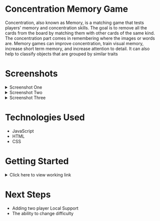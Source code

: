 # Concentration Memory Game
Concentration, also known as Memory, is a matching game that tests players' memory and concentration skills. 
The goal is to remove all the cards from the board by matching them with other cards of the same kind.
The concentration part comes in remembering where the images or words are.
Memory games can improve concentration, train visual memory, increase short term memory, and increase attention to detail.
It can also help to classify objects that are grouped by similar traits 

# Screenshots
<details>
  <summary>Screenshot One</summary>
	<img src="https://i.imgur.com/civrkV8.png">
</details>

<details>
  <summary>Screenshot Two</summary>
	<img src="https://i.imgur.com/PM3bifN.png">
</details>

<details>
  <summary>Screenshot Three</summary>
	<img src="https://i.imgur.com/FNJ6eBx.png">
</details>

# Technologies Used

- JavaScript
- HTML
- CSS

# Getting Started

<details>
  <summary>Click here to view working link</summary>
	https://chrispaladin7.github.io/Concentration_Memory_Game/
</details>

# Next Steps

- Adding two player Local Support
- The ability to change difficulty 